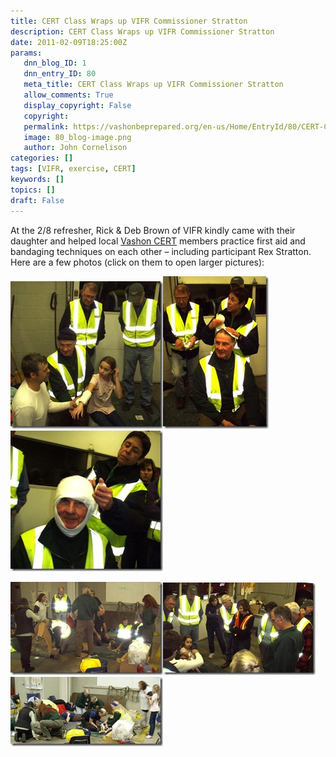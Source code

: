 ```yaml
---
title: CERT Class Wraps up VIFR Commissioner Stratton
description: CERT Class Wraps up VIFR Commissioner Stratton
date: 2011-02-09T18:25:00Z
params:
   dnn_blog_ID: 1
   dnn_entry_ID: 80
   meta_title: CERT Class Wraps up VIFR Commissioner Stratton
   allow_comments: True
   display_copyright: False
   copyright: 
   permalink: https://vashonbeprepared.org/en-us/Home/EntryId/80/CERT-Class-Wraps-up-VIFR-Commissioner-Stratton
   image: 80_blog-image.png
   author: John Cornelison
categories: []
tags: [VIFR, exercise, CERT]
keywords: []
topics: []
draft: False
---
```


<p>At the 2/8 refresher, Rick &amp; Deb Brown of VIFR kindly came with their daughter and helped local <a target="_blank" href="https://vashonwacert.samariteam.com/">Vashon CERT</a> members practice first aid and bandaging techniques on each other – including participant Rex Stratton. Here are a few photos (click on them to open larger pictures):</p>
<p><a href="/images/dnnBlog/1/80/Windows-Live-Writer-CERT-Class-Wraps-up-VIFR-Commissioner-St_A0E2-ff_1243874e_2.jpg"><img title="ff_1243874e" border="0" alt="ff_1243874e" width="244" height="236" style="background-image: none; border-right-width: 0px; padding-left: 0px; padding-right: 0px; display: inline; border-top-width: 0px; border-bottom-width: 0px; border-left-width: 0px; padding-top: 0px" src="/images/dnnBlog/1/80/Windows-Live-Writer-CERT-Class-Wraps-up-VIFR-Commissioner-St_A0E2-ff_1243874e_thumb.jpg" /></a><a href="/images/dnnBlog/1/80/Windows-Live-Writer-CERT-Class-Wraps-up-VIFR-Commissioner-St_A0E2-ff_1243877e_2.jpg"><img title="ff_1243877e" border="0" alt="ff_1243877e" width="169" height="244" style="background-image: none; border-right-width: 0px; padding-left: 0px; padding-right: 0px; display: inline; border-top-width: 0px; border-bottom-width: 0px; border-left-width: 0px; padding-top: 0px" src="/images/dnnBlog/1/80/Windows-Live-Writer-CERT-Class-Wraps-up-VIFR-Commissioner-St_A0E2-ff_1243877e_thumb.jpg" /></a><a href="/images/dnnBlog/1/80/Windows-Live-Writer-CERT-Class-Wraps-up-VIFR-Commissioner-St_A0E2-ff_1243882e_2.jpg"><img title="ff_1243882e" border="0" alt="ff_1243882e" width="244" height="225" style="background-image: none; border-right-width: 0px; padding-left: 0px; padding-right: 0px; display: inline; border-top-width: 0px; border-bottom-width: 0px; border-left-width: 0px; padding-top: 0px" src="/images/dnnBlog/1/80/Windows-Live-Writer-CERT-Class-Wraps-up-VIFR-Commissioner-St_A0E2-ff_1243882e_thumb.jpg" /></a></p>
<p><a href="/images/dnnBlog/1/80/Windows-Live-Writer-CERT-Class-Wraps-up-VIFR-Commissioner-St_A0E2-ff_1243875e_2.jpg"><img title="ff_1243875e" border="0" alt="ff_1243875e" width="244" height="149" style="background-image: none; border-right-width: 0px; padding-left: 0px; padding-right: 0px; display: inline; border-top-width: 0px; border-bottom-width: 0px; border-left-width: 0px; padding-top: 0px" src="/images/dnnBlog/1/80/Windows-Live-Writer-CERT-Class-Wraps-up-VIFR-Commissioner-St_A0E2-ff_1243875e_thumb.jpg" /></a><a href="/images/dnnBlog/1/80/Windows-Live-Writer-CERT-Class-Wraps-up-VIFR-Commissioner-St_A0E2-ff_1243876e_2.jpg"><img title="ff_1243876e" border="0" alt="ff_1243876e" width="244" height="148" style="background-image: none; border-right-width: 0px; padding-left: 0px; padding-right: 0px; display: inline; border-top-width: 0px; border-bottom-width: 0px; border-left-width: 0px; padding-top: 0px" src="/images/dnnBlog/1/80/Windows-Live-Writer-CERT-Class-Wraps-up-VIFR-Commissioner-St_A0E2-ff_1243876e_thumb.jpg" /></a><a href="/images/dnnBlog/1/80/Windows-Live-Writer-CERT-Class-Wraps-up-VIFR-Commissioner-St_A0E2-ff_1243880e_2.jpg"><img title="ff_1243880e" border="0" alt="ff_1243880e" width="244" height="111" style="background-image: none; border-right-width: 0px; padding-left: 0px; padding-right: 0px; display: inline; border-top-width: 0px; border-bottom-width: 0px; border-left-width: 0px; padding-top: 0px" src="/images/dnnBlog/1/80/Windows-Live-Writer-CERT-Class-Wraps-up-VIFR-Commissioner-St_A0E2-ff_1243880e_thumb.jpg" /></a></p>
